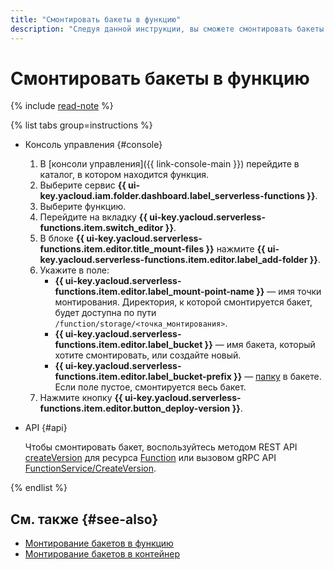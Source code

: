 ```yaml
---
title: "Смонтировать бакеты в функцию"
description: "Следуя данной инструкции, вы сможете смонтировать бакеты в функцию."
---
```


# Смонтировать бакеты в функцию

{% include [read-note](../../../_includes/functions/read-note.md) %}

{% list tabs group=instructions %}

- Консоль управления {#console}
    
    1. В [консоли управления]({{ link-console-main }}) перейдите в каталог, в котором находится функция.
    1. Выберите сервис **{{ ui-key.yacloud.iam.folder.dashboard.label_serverless-functions }}**.
    1. Выберите функцию.
    1. Перейдите на вкладку **{{ ui-key.yacloud.serverless-functions.item.switch_editor }}**.
    1. В блоке **{{ ui-key.yacloud.serverless-functions.item.editor.title_mount-files }}** нажмите **{{ ui-key.yacloud.serverless-functions.item.editor.label_add-folder }}**.
    1. Укажите в поле:
        * **{{ ui-key.yacloud.serverless-functions.item.editor.label_mount-point-name }}** — имя точки монтирования. Директория, к которой смонтируется бакет, будет доступна по пути `/function/storage/<точка_монтирования>`.
        * **{{ ui-key.yacloud.serverless-functions.item.editor.label_bucket }}** — имя бакета, который хотите смонтировать, или создайте новый.
        * **{{ ui-key.yacloud.serverless-functions.item.editor.label_bucket-prefix }}** — [папку](../../../storage/concepts/object.md#folder) в бакете. Если поле пустое, смонтируется весь бакет.
    1. Нажмите кнопку **{{ ui-key.yacloud.serverless-functions.item.editor.button_deploy-version }}**.

- API {#api}

    Чтобы смонтировать бакет, воспользуйтесь методом REST API [createVersion](../../functions/api-ref/Function/createVersion.md) для ресурса [Function](../../functions/api-ref/Function/index.md) или вызовом gRPC API [FunctionService/CreateVersion](../../functions/api-ref/grpc/function_service.md#CreateVersion).

{% endlist %}

## См. также {#see-also}

* [Монтирование бакетов в функцию](../../concepts/mounting.md)
* [Монтирование бакетов в контейнер](../../../serverless-containers/concepts/mounting.md)
